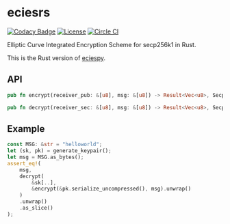 # eciesrs

[![Codacy Badge](https://api.codacy.com/project/badge/Grade/1c6d6ed949dd4836ab97421039e8be75)](https://www.codacy.com/app/ecies/rs)
[![License](https://img.shields.io/github/license/ecies/rs.svg)](https://github.com/ecies/rs)
[![Circle CI](https://img.shields.io/circleci/project/ecies/rs/master.svg)](https://circleci.com/gh/ecies/rs)

Elliptic Curve Integrated Encryption Scheme for secp256k1 in Rust.

This is the Rust version of [eciespy](https://github.com/ecies/py).

## API

```rust
pub fn encrypt(receiver_pub: &[u8], msg: &[u8]) -> Result<Vec<u8>, SecpError>
```

```rust
pub fn decrypt(receiver_sec: &[u8], msg: &[u8]) -> Result<Vec<u8>, SecpError>
```

## Example

```rust
const MSG: &str = "helloworld";
let (sk, pk) = generate_keypair();
let msg = MSG.as_bytes();
assert_eq!(
    msg,
    decrypt(
        &sk[..],
        &encrypt(&pk.serialize_uncompressed(), msg).unwrap()
    )
    .unwrap()
    .as_slice()
);
```
